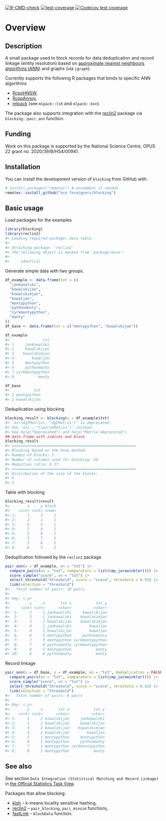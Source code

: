 
<!-- badges: start -->

[![R-CMD-check](https://github.com/ncn-foreigners/blocking/actions/workflows/R-CMD-check.yaml/badge.svg)](https://github.com/ncn-foreigners/blocking/actions/workflows/R-CMD-check.yaml)
[![test-coverage](https://github.com/ncn-foreigners/blocking/actions/workflows/test-coverage.yaml/badge.svg)](https://github.com/ncn-foreigners/blocking/actions/workflows/test-coverage.yaml)
[![Codecov test
coverage](https://codecov.io/gh/ncn-foreigners/blocking/branch/main/graph/badge.svg)](https://app.codecov.io/gh/ncn-foreigners/blocking?branch=main)
<!-- badges: end -->

# Overview

## Description

A small package used to block records for data deduplication and record
linkage (entity resolution) based on [approximate nearest neighbours
algorithms (ANN)](https://en.wikipedia.org/wiki/Nearest_neighbor_search)
and graphs (via `igraph`).

Currently supports the following R packages that binds to specific ANN
algorithms

- [RcppHNSW](https://cran.r-project.org/package=RcppHNSW),
- [RcppAnnoy](https://cran.r-project.org/package=RcppAnnoy),
- [mlpack](https://cran.r-project.org/package=RcppAnnoy) (see
  `mlpack::lsh` and `mlpack::knn`).

The package also supports integration with the
[reclin2](https://cran.r-project.org/package=reclin2) package via
`blocking::pair_ann` function.

## Funding

Work on this package is supported by the National Science Centre, OPUS
22 grant no. 2020/39/B/HS4/00941.

## Installation

You can install the development version of `blocking` from GitHub with:

``` r
# install.packages("remotes") # uncomment if needed
remotes::install_github("ncn-foreigners/blocking")
```

## Basic usage

Load packages for the examples

``` r
library(blocking)
library(reclin2)
#> Loading required package: data.table
#> 
#> Attaching package: 'reclin2'
#> The following object is masked from 'package:base':
#> 
#>     identical
```

Generate simple data with two groups.

``` r
df_example <- data.frame(txt = c(
  "jankowalski",
  "kowalskijan",
  "kowalskimjan",
  "kowaljan",
  "montypython",
  "pythonmonty",
  "cyrkmontypython",
  "monty"
))
df_base <- data.frame(txt = c("montypython", "kowalskijan"))

df_example
#>               txt
#> 1     jankowalski
#> 2     kowalskijan
#> 3    kowalskimjan
#> 4        kowaljan
#> 5     montypython
#> 6     pythonmonty
#> 7 cyrkmontypython
#> 8           monty

df_base
#>           txt
#> 1 montypython
#> 2 kowalskijan
```

Deduplication using blocking

``` r
blocking_result <- blocking(x = df_example$txt)
#> 'as(<dgTMatrix>, "dgCMatrix")' is deprecated.
#> Use 'as(., "CsparseMatrix")' instead.
#> See help("Deprecated") and help("Matrix-deprecated").
## data frame with indices and block 
blocking_result
#> ========================================================
#> Blocking based on the hnsw method.
#> Number of blocks: 2.
#> Number of columns used for blocking: 28.
#> Reduction ratio: 0.57.
#> ========================================================
#> Distribution of the size of the blocks:
#> 4 
#> 2
```

Table with blocking

``` r
blocking_result$result
#>        x     y block
#>    <int> <int> <num>
#> 1:     1     2     1
#> 2:     2     1     1
#> 3:     2     3     1
#> 4:     2     4     1
#> 5:     5     6     2
#> 6:     5     7     2
#> 7:     5     8     2
#> 8:     6     5     2
```

Deduplication followed by the `reclin2` package

``` r
pair_ann(x = df_example, on = "txt") |>
  compare_pairs(on = "txt", comparators = list(cmp_jarowinkler())) |>
  score_simple("score", on = "txt") |>
  select_threshold("threshold", score = "score", threshold = 0.55) |>
  link(selection = "threshold")
#>   Total number of pairs: 10 pairs
#> 
#> Key: <.y>
#>        .y    .x       txt.x           txt.y
#>     <int> <int>      <char>          <char>
#>  1:     2     1 jankowalski     kowalskijan
#>  2:     3     1 jankowalski    kowalskimjan
#>  3:     3     2 kowalskijan    kowalskimjan
#>  4:     4     1 jankowalski        kowaljan
#>  5:     4     2 kowalskijan        kowaljan
#>  6:     6     5 montypython     pythonmonty
#>  7:     7     5 montypython cyrkmontypython
#>  8:     7     6 pythonmonty cyrkmontypython
#>  9:     8     5 montypython           monty
#> 10:     8     6 pythonmonty           monty
```

Record linkage

``` r
pair_ann(x = df_base, y = df_example, on = "txt", deduplication = FALSE) |>
  compare_pairs(on = "txt", comparators = list(cmp_jarowinkler())) |>
  score_simple("score", on = "txt") |>
  select_threshold("threshold", score = "score", threshold = 0.55) |>
  link(selection = "threshold")
#>   Total number of pairs: 8 pairs
#> 
#> Key: <.y>
#>       .y    .x       txt.x           txt.y
#>    <int> <int>      <char>          <char>
#> 1:     1     2 kowalskijan     jankowalski
#> 2:     2     2 kowalskijan     kowalskijan
#> 3:     3     2 kowalskijan    kowalskimjan
#> 4:     4     2 kowalskijan        kowaljan
#> 5:     5     1 montypython     montypython
#> 6:     6     1 montypython     pythonmonty
#> 7:     7     1 montypython cyrkmontypython
#> 8:     8     1 montypython           monty
```

## See also

See section `Data Integration (Statistical Matching and Record Linkage)`
in [the Official Statistics Task
View](https://cran.r-project.org/web/views/OfficialStatistics.html).

Packages that allow blocking:

- [klsh](https://CRAN.R-project.org/package=klsh) – k-means locality
  sensitive hashing,
- [reclin2](https://CRAN.R-project.org/package=reclin2) –
  `pair_blocking`, `pari_minsim` functions,
- [fastLink](https://CRAN.R-project.org/package=fastLink) – `blockData`
  function.
